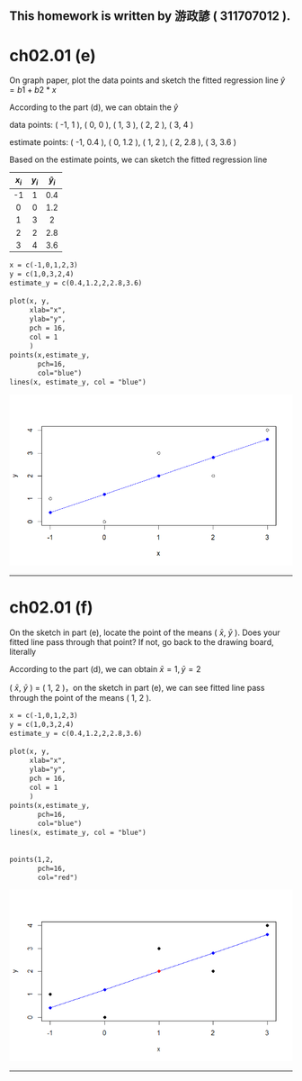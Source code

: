 ## This homework is written by 游政諺 ( 311707012 ).
# ch02.01 (e)
On graph paper, plot the data points and sketch the fitted regression line
$\hat{y} = b1+b2*x$

According to the part (d), we can obtain the  $\hat{y}$

data points: ( -1, 1 ), ( 0, 0 ), ( 1, 3 ), ( 2, 2 ), ( 3, 4 )

estimate points: ( -1, 0.4 ), ( 0, 1.2 ), ( 1, 2 ), ( 2, 2.8 ), ( 3, 3.6 )

Based on the estimate points, we can sketch the fitted regression line

|$x_i$|$y_i$ |$\hat{y}_i$|
|:---:|:---:|:---------:|
| -1  | 1   | 0.4       | 
| 0   | 0   | 1.2       | 
| 1   | 3   | 2         |
| 2  | 2   | 2.8       |
| 3   | 4   | 3.6       | 


```
x = c(-1,0,1,2,3)
y = c(1,0,3,2,4)
estimate_y = c(0.4,1.2,2,2.8,3.6)

plot(x, y,
     xlab="x", 
     ylab="y",
     pch = 16, 
     col = 1
     )
points(x,estimate_y, 
       pch=16,                
       col="blue")  
lines(x, estimate_y, col = "blue")
```
![image](https://github.com/adni7413/hw0201ed/raw/main/b5d6cf20-bd02-4adf-8048-4596b9181ef4.png)

---
# ch02.01 (f)
On the sketch in part (e), locate the point of the means ( $\bar{x}$, $\bar{y}$ ). Does your fitted line
pass through that point? If not, go back to the drawing board, literally

According to the part (d), we can obtain $\bar{x} = 1,  \bar{y} = 2$

( $\bar{x}$, $\bar{y}$ ) = ( 1, 2 )，on the sketch in part (e), we can see fitted line
pass through the point of the means ( 1, 2 ).

```
x = c(-1,0,1,2,3)
y = c(1,0,3,2,4)
estimate_y = c(0.4,1.2,2,2.8,3.6)

plot(x, y,
     xlab="x", 
     ylab="y",
     pch = 16, 
     col = 1
     )
points(x,estimate_y, 
       pch=16,                
       col="blue")  
lines(x, estimate_y, col = "blue")


points(1,2, 
       pch=16,                
       col="red")  

```
![image](https://github.com/adni7413/hw0201ed/raw/main/Rplot01.png)


---

